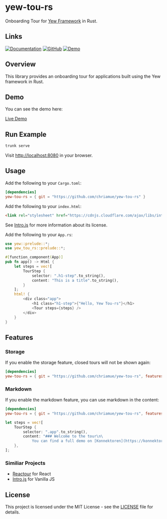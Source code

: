 # yew-tou-rs

Onboarding Tour for [Yew Framework](https://yew.rs) in Rust.

## Links

[![Documentation](https://img.shields.io/badge/docs-rustdoc-blue.svg)](https://chriamue.github.io/yew-tou-rs/doc/yew_tou_rs/)
[![GitHub](https://img.shields.io/badge/github-repo-blue.svg)](https://github.com/chriamue/yew-tou-rs/)
[![Demo](https://img.shields.io/badge/demo-online-brightgreen.svg)](https://chriamue.github.io/yew-tou-rs/)

## Overview

This library provides an onboarding tour for applications built using the Yew framework in Rust.

## Demo

You can see the demo here:

[Live Demo](https://chriamue.github.io/yew-tou-rs/)

## Run Example

```sh
trunk serve
```

Visit [http://localhost:8080](http://localhost:8080) in your browser.

## Usage

Add the following to your `Cargo.toml`:

```toml
[dependencies]
yew-tou-rs = { git = "https://github.com/chriamue/yew-tou-rs" }
```

Add the following to your `index.html`:

```html
<link rel="stylesheet" href="https://cdnjs.cloudflare.com/ajax/libs/intro.js/7.2.0/introjs.css">
```

See [Intro.js](https://introjs.com/#commercial) for more information about its license.

Add the following to your `App.rs`:

```rust
use yew::prelude::*;
use yew_tou_rs::prelude::*;

#[function_component(App)]
pub fn app() -> Html {
    let steps = vec![
        TourStep {
            selector: ".h1-step".to_string(),
            content: "This is a title".to_string(),
        }
    ];
    html! {
        <div class="app">
            <h1 class="h1-step">{"Hello, Yew Tou-rs"}</h1>
            <Tour steps={steps} />
        </div>
    }
}
```

## Features

### Storage

If you enable the storage feature, closed tours will not be shown again:

```toml
[dependencies]
yew-tou-rs = { git = "https://github.com/chriamue/yew-tou-rs", features = ["storage"] }
```

### Markdown

If you enable the markdown feature, you can use markdown in the content:

```toml
[dependencies]
yew-tou-rs = { git = "https://github.com/chriamue/yew-tou-rs", features = ["markdown"] }
```

```rust
let steps = vec![
    TourStep {
        selector: ".app".to_string(),
        content: "### Welcome to the tour\n\
            You can find a full demo on [Konnektoren](https://konnektoren.help)".to_string(),
    },
];
```

### Similiar Projects

- [Reactour](https://www.react.tours/) for React
- [Intro.js](https://introjs.com/) for Vanilla JS

## License

This project is licensed under the MIT License - see the [LICENSE](LICENSE) file for details.
